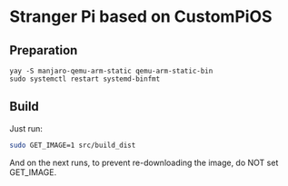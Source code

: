 # Stranger Pi based on CustomPiOS

## Preparation

```
yay -S manjaro-qemu-arm-static qemu-arm-static-bin
sudo systemctl restart systemd-binfmt
```

## Build

Just run:

```bash
sudo GET_IMAGE=1 src/build_dist
```

And on the next runs, to prevent re-downloading the image, do NOT set GET_IMAGE.
